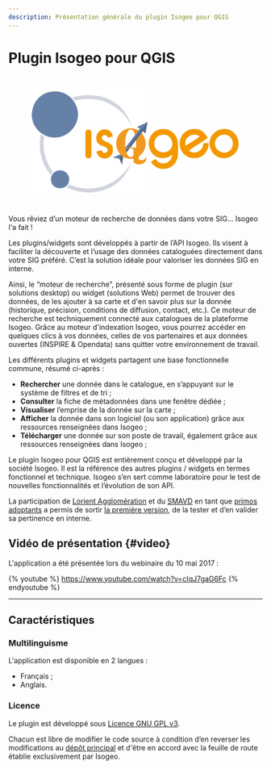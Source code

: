 ```yaml
---
description: Présentation générale du plugin Isogeo pour QGIS
---
```


# Plugin Isogeo pour QGIS

![Logo Isogeo QGIS](../assets/logo_IsoQGIS.png)

Vous rêviez d’un moteur de recherche de données dans votre SIG… Isogeo l'a fait !

Les plugins/widgets sont d&eacute;velopp&eacute;s à partir de l’API Isogeo. Ils visent à faciliter la d&eacute;couverte et l’usage des donn&eacute;es catalogu&eacute;es directement dans votre SIG préféré. C’est la solution idéale pour valoriser les données SIG en interne.

Ainsi, le “moteur de recherche”, présenté sous forme de plugin (sur solutions desktop) ou widget (solutions Web) permet de trouver des données, de les ajouter à sa carte et d'en savoir plus sur la donnée (historique, pr&eacute;cision, conditions de diffusion, contact, etc.).
Ce moteur de recherche est techniquement connecté aux catalogues de la plateforme Isogeo.
Grâce au moteur d'indexation Isogeo, vous pourrez accéder en quelques clics à vos données, celles de vos partenaires et aux données ouvertes (INSPIRE & Opendata) sans quitter votre environnement de travail.

Les différents plugins et widgets partagent une base fonctionnelle commune, résumé ci-après :

* **Rechercher** une donnée dans le catalogue, en s’appuyant sur le système de filtres et de tri ;
* **Consulter** la fiche de métadonnées dans une fenêtre dédiée ;
* **Visualiser** l’emprise de la donnée sur la carte ;
* **Afficher** la donnée dans son logiciel (ou son application) grâce aux ressources renseignées dans Isogeo ;
* **Télécharger** une donnée sur son poste de travail, également grâce aux ressources renseignées dans Isogeo ;

Le plugin Isogeo  pour QGIS est entièrement conçu et développé par la société Isogeo. Il est la référence des autres plugins / widgets en termes fonctionnel et technique. Isogeo s’en sert comme laboratoire pour le test de nouvelles fonctionnalités et l’évolution de son API.

La participation de [Lorient Agglomération](https://www.lorient-agglo.bzh/) et du [SMAVD](http://www.smavd.org/) en tant que [primos adoptants](https://fr.wikipedia.org/wiki/Primo_adoptant) a permis de sortir [la première version](/appendices/versions.md), de la tester et d’en valider sa pertinence en interne.

## Vidéo de présentation {#video}

L'application a été présentée lors du webinaire du 10 mai 2017 :

{% youtube %}
https://www.youtube.com/watch?v=cIqJ7gaG6Fc
{% endyoutube %}

---

## Caractéristiques

### Multilinguisme

L'application est disponible en 2 langues :

* Français ;
* Anglais.

### Licence

Le plugin est développé sous [Licence GNU GPL v3](https://github.com/isogeo/isogeo-plugin-qgis/blob/master/LICENSE).

Chacun est libre de modifier le code source à condition d’en reverser les modifications au [dépôt principal](https://github.com/isogeo/isogeo-plugin-qgis) et d'être en accord avec la feuille de route établie exclusivement par Isogeo.
